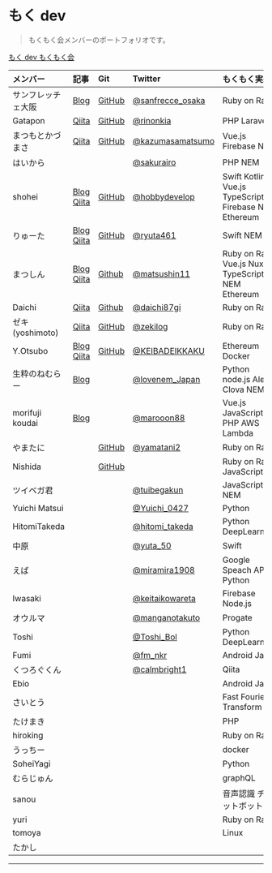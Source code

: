# もく dev

> もくもく会メンバーのポートフォリオです。

[もく dev もくもく会](https://mokudev.connpass.com/)

| メンバー | 記事 | Git | Twitter | もくもく実績 | プロダクト |
| :------- | :--- | :-- | :------ | :----------- | :--------- |
|サンフレッチェ大阪 |[Blog](http://sanfrecce-osaka.hateblo.jp/)|[GitHub](https://github.com/sanfrecce-osaka)| [@sanfrecce_osaka](https://twitter.com/sanfrecce_osaka) | Ruby on Rails | [DanimeNicoTools](http://danime-nico-tools.herokuapp.com/)|
|Gatapon |[Qiita](https://qiita.com/rinonkia)|[GitHub](https://github.com/rinonkia)|[@rinonkia](https://twitter.com/rinonkia)| PHP Laravel | [Microposts](https://herokumicrop0sts.herokuapp.com/)|
|まつもとかづまさ |[Qiita](https://qiita.com/kazumasamatsumo)<br> | [GitHub](https://github.com/kazumasamatsumoto)| [@kazumasamatsumo](https://twitter.com/kazumasamatsumo) | Vue.js Firebase NEM | [3 Step Wallet](https://3step.app/)|
|はいから ||| [@sakurairo](https://twitter.com/sakurairo) | PHP NEM |[のべるば！](http://haikara.mixh.jp/index.php)|
|shohei |[Blog](http://hobbydevelop.info/)<br>[Qiita](https://qiita.com/hukusuke1007)<br> | [GitHub](https://github.com/hukusuke1007)| [@hobbydevelop](https://twitter.com/hobbydevelop) | Swift Kotlin Vue.js TypeScript Firebase NEM Ethereum | |
|りゅーた |[Blog](https://ryuta46.com/)<br> [Qiita](https://qiita.com/y-sakata)| [GitHub](https://github.com/ryuta46)| [@ryuta461](https://twitter.com/ryuta461) | Swift NEM | |
|まつしん |[Blog](https://matsushin11.com/)<br> [Qiita](https://qiita.com/Matsushin) | [Github](https://github.com/Matsushin)| [@matsushin11](https://twitter.com/matsushin11) | Ruby on Rails Vue.js Nuxt.js TypeScript NEM Ethereum ||
|Daichi |[Qiita](https://qiita.com/daichi87gi) | [Github](https://github.com/dyanagi)| [@daichi87gi](https://twitter.com/daichi87gi) | Ruby on Rails | |
|ゼキ(yoshimoto) | [Qiita](https://qiita.com/zeki84)|[GitHub](https://github.com/zeki84)| [@zekilog](https://twitter.com/zekilog) | Ruby on Rails | |
|Y.Otsubo|[Blog](http://gjjjjcdssvgg.hatenablog.com/)<br>[Qiita](https://qiita.com/KEIBADEIKKAKU)|[GitHub](https://github.com/oonisidesu)| [@KEIBADEIKKAKU](https://twitter.com/KEIBADEIKKAKU) | Ethereum Docker ||
|生粋のねむらー | [Blog](http://www.lovenem.site/)|| [@lovenem_Japan](https://twitter.com/lovenem_Japan) | Python node.js Alexa Clova NEM ||
|morifuji koudai |[Blog](https://morimori-kochan.hatenablog.com/)|| [@marooon88](https://twitter.com/marooon88)| Vue.js JavaScript PHP AWS Lambda ||
|やまたに | | [GitHub](https://github.com/yamatani2)| [@yamatani2](https://twitter.com/yamakume2) | Ruby on Rails ||
|Nishida ||[GitHub](https://github.com/dossy007)||Ruby on Rails JavaScript||
|ツイベガ君 ||| [@tuibegakun](https://twitter.com/tuibegakun) | JavaScript NEM ||
|Yuichi Matsui ||| [@Yuichi_0427](https://twitter.com/Yuichi_0427)| Python ||
|HitomiTakeda ||| [@hitomi_takeda](https://twitter.com/hitomi_takeda)| Python DeepLearning ||
|中原 |||[@yuta_50](https://twitter.com/yuta_50)| Swift ||
|えば |||[@miramira1908](https://twitter.com/miramira1908)| Google Speach API Python ||
|Iwasaki |||[@keitaikowareta](https://twitter.com/keitaikowareta)| Firebase Node.js ||
|オウルマ||| [@manganotakuto](https://twitter.com/manganotakuto) | Progate ||
|Toshi |||[@Toshi_Bol](https://twitter.com/Toshi_Bol)|Python DeepLearning||
|Fumi |||[@fm_nkr](https://twitter.com/fm_nkr)|Android Java||
|くつろぐくん |||[@calmbright1](https://twitter.com/calmbright1)|Qiita||
|Ebio ||||Android Java||
|さいとう |||| Fast Fourier Transform ||
|たけまき |||| PHP ||
|hiroking ||||Ruby on Rails||
|うっちー||||docker||
|SoheiYagi||||Python||
|むらじゅん||||graphQL||
|sanou||||音声認識 チャットボット||
|yuri||||Ruby on Rails||
|tomoya||||Linux||
|たかし||||||
---
